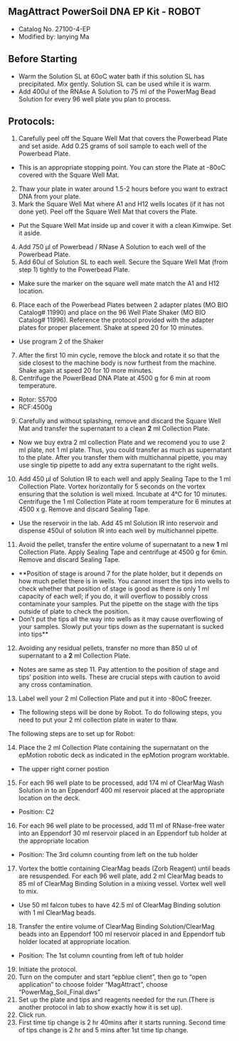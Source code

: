 ## MagAttract PowerSoil DNA EP Kit - ROBOT
* Catalog No. 27100-4-EP
* Modified by: lanying Ma
## Before Starting
*	Warm the Solution SL at 60oC water bath if this solution SL has precipitated. Mix gently. Solution SL can be used while it is warm.
*	Add 400ul of the RNAse A Solution to 75 ml of the PowerMag Bead Solution for every 96 well plate you plan to process.
## Protocols:
1.	Carefully peel off the Square Well Mat that covers the Powerbead Plate and set aside. Add 0.25 grams of soil sample to each well of the Powerbead Plate. 
*	This is an appropriate stopping point. You can store the Plate at -80oC covered with the Square Well Mat.
2.	 Thaw your plate in water around 1.5-2 hours before you want to extract DNA from your plate. 
3.	Mark the Square Well Mat where A1 and H12 wells locates (if it has not done yet). Peel off the Square Well Mat that covers the Plate. 
*	Put the Square Well Mat inside up and cover it with a clean Kimwipe. Set it aside.
4.	Add 750 μl of Powerbead / RNase A Solution to each well of the Powerbead Plate.
5.	Add 60ul of Solution SL to each well. Secure the Square Well Mat (from step 1) tightly to the Powerbead Plate.
*	Make sure the marker on the square well mate match the A1 and H12 location.
6.	Place each of the Powerbead Plates between 2 adapter plates (MO BIO Catalog# 11990) and place on the 96 Well Plate Shaker (MO BIO Catalog# 11996). Reference the protocol provided with the adapter plates for proper placement. Shake at speed 20 for 10 minutes.
*	Use program 2 of the Shaker
7.	After the first 10 min cycle, remove the block and rotate it so that the side closest to the machine body is now furthest from the machine. Shake again at speed 20 for 10 more minutes.
8.	Centrifuge the PowerBead DNA Plate at 4500 g for 6 min at room temperature.
*	Rotor: S5700
*	RCF:4500g
9.	Carefully and without splashing, remove and discard the Square Well Mat and transfer the supernatant to a clean **2** ml Collection Plate.
*	Now we buy extra 2 ml collection Plate and we recomend you to use 2 ml plate, not 1 ml plate.  Thus, you could transfer as much as supernatant to the plate. After you transfer them with multichannal pipette, you may use single tip pipette to add any extra supernatant to the right wells.
10.	Add 450 μl of Solution IR to each well and apply Sealing Tape to the 1 ml Collection Plate. Vortex horizontally for 5 seconds on the vortex ensuring that the solution is well mixed. Incubate at 4°C for 10 minutes. Centrifuge the 1 ml Collection Plate at room temperature for 6 minutes at 4500 x g. Remove and discard Sealing Tape.
*	Use the reservoir in the lab. Add 45 ml Solution IR into reservoir and dispense 450ul of solution IR into each well by multichannel pipette.
11.	Avoid the pellet, transfer the entire volume of supernatant to a new **1** ml Collection Plate. Apply Sealing Tape and centrifuge at 4500 g for 6min. Remove and discard Sealing Tape.
*	**Position of stage is around 7 for the plate holder, but it depends on how much pellet there is in wells.  You cannot insert the tips into wells to check whether that position of stage is good as there is only 1 ml capacity of each well; if you do, it will overflow to possibly cross contaminate your samples. Put the pipette on the stage with the tips outside of plate to check the position.
* Don’t put the tips all the way into wells as it may cause overflowing of your samples. Slowly put your tips down as the supernatant is sucked into tips** 

12.	Avoiding any residual pellets, transfer no more than 850 ul of supernatant to a **2** ml Collection Plate.
* Notes are same as step 11. Pay attention to the position of stage and tips’ position into wells.   These are crucial steps with caution to avoid any cross contamination.
13.	Label well your 2 ml Collection Plate and put it into -80oC freezer.
*	The following steps will be done by Robot.  To do following steps, you need to put your 2 ml collection plate in water to thaw. 

The following steps are to set up for Robot:

14.	 Place the 2 ml Collection Plate containing the supernatant on the epMotion robotic deck as indicated in the epMotion program worktable.
*	The upper right corner postion
15.	For each 96 well plate to be processed, add 174 ml of ClearMag Wash Solution in to an Eppendorf 400 ml reservoir placed at the appropriate location on the deck.
*	Position: C2
16.	 For each 96 well plate to be processed, add 11 ml of RNase-free water into an Eppendorf 30 ml reservoir placed in an Eppendorf tub holder at the appropriate location 
*	Position: The 3rd column counting from left on the tub holder
17.	 Vortex the bottle containing ClearMag beads (Zorb Reagent) until beads are resuspended. For each 96 well plate, add 2 ml ClearMag beads to 85 ml of ClearMag Binding Solution in a mixing vessel. Vortex well well to mix.
*	Use 50 ml falcon tubes to have 42.5 ml of ClearMag Binding solution with 1 ml ClearMag beads.
18.	Transfer the entire volume of ClearMag Binding Solution/ClearMag beads into an Eppendorf 100 ml reservoir placed in and Eppendorf tub holder located at appropriate location.
*	Position: The 1st column counting from left of tub holder

19.	 Initiate the protocol.
20.	 Turn on the computer and start “epblue client”, then go to “open application” to choose folder “MagAttract”, choose “PowerMag_Soil_Final.dws”
21.	Set up the plate and tips and reagents needed for the run.(There is another protocol in lab to show exactly how it is set up).
22.	Click run.
23.	First time tip change is 2 hr 40mins after it starts running. Second time of tips change is 2 hr and 5 mins after 1st time tip change.



